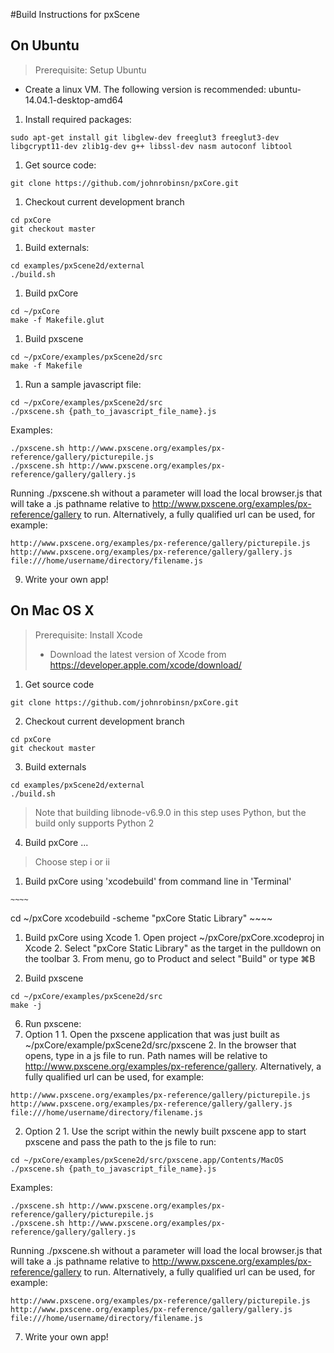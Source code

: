 #Build Instructions for pxScene

## On Ubuntu
>Prerequisite:  Setup Ubuntu
   * Create a linux VM.  The following version is recommended:  ubuntu-14.04.1-desktop-amd64
   
1. Install required packages:
  ~~~~
sudo apt-get install git libglew-dev freeglut3 freeglut3-dev libgcrypt11-dev zlib1g-dev g++ libssl-dev nasm autoconf libtool
  ~~~~

1. Get source code:
  ~~~~
git clone https://github.com/johnrobinsn/pxCore.git
  ~~~~
  
1. Checkout current development branch
  ~~~~
cd pxCore
git checkout master
  ~~~~

1. Build externals:
  ~~~~
cd examples/pxScene2d/external
./build.sh
  ~~~~

1. Build pxCore
  ~~~~
cd ~/pxCore 
make -f Makefile.glut
  ~~~~

1. Build pxscene
  ~~~~
cd ~/pxCore/examples/pxScene2d/src
make -f Makefile
  ~~~~

1. Run a sample javascript file:
  ~~~~
cd ~/pxCore/examples/pxScene2d/src
./pxscene.sh {path_to_javascript_file_name}.js
  ~~~~
Examples:
  ~~~~
./pxscene.sh http://www.pxscene.org/examples/px-reference/gallery/picturepile.js
./pxscene.sh http://www.pxscene.org/examples/px-reference/gallery/gallery.js
  ~~~~
Running ./pxscene.sh without a parameter will load the local browser.js that will take a .js pathname relative to http://www.pxscene.org/examples/px-reference/gallery to run.  Alternatively, a fully qualified url can be used, for example:
  ~~~~
http://www.pxscene.org/examples/px-reference/gallery/picturepile.js
http://www.pxscene.org/examples/px-reference/gallery/gallery.js
file:///home/username/directory/filename.js
  ~~~~
9. Write your own app!


## On Mac OS X 

>Prerequisite:  Install Xcode
>   * Download the latest version of Xcode from https://developer.apple.com/xcode/download/

1. Get source code
  ~~~~
  git clone https://github.com/johnrobinsn/pxCore.git
  ~~~~
  
2. Checkout current development branch
  ~~~~
  cd pxCore
  git checkout master
  ~~~~
  
3. Build externals
  ~~~~
  cd examples/pxScene2d/external
  ./build.sh
  ~~~~
> Note that building libnode-v6.9.0 in this step uses Python, but the build only supports Python 2

4. Build pxCore ...
> Choose step i or ii

  1. Build pxCore using 'xcodebuild' from command line in 'Terminal'
  
    ~~~~
cd ~/pxCore
xcodebuild -scheme "pxCore Static Library"
    ~~~~
  1. Build pxCore using Xcode
    1. Open project ~/pxCore/pxCore.xcodeproj in Xcode
    2. Select "pxCore Static Library" as the target in the pulldown on the toolbar
    3. From menu, go to Product and select "Build" or type  ⌘B
    
5. Build pxscene
  ~~~~
cd ~/pxCore/examples/pxScene2d/src
make -j
  ~~~~
  
6. Run pxscene: 
  1. Option 1
    1. Open the pxscene application that was just built as ~/pxCore/example/pxScene2d/src/pxscene
    2. In the browser that opens, type in a js file to run.  Path names will be relative to http://www.pxscene.org/examples/px-reference/gallery. Alternatively, a fully qualified url can be used, for example:
  ~~~~
http://www.pxscene.org/examples/px-reference/gallery/picturepile.js
http://www.pxscene.org/examples/px-reference/gallery/gallery.js
file:///home/username/directory/filename.js
  ~~~~
    
  2. Option 2
    1. Use the script within the newly built pxscene app to start pxscene and pass the path to the js file to run:
  ~~~~ 
cd ~/pxCore/examples/pxScene2d/src/pxscene.app/Contents/MacOS
./pxscene.sh {path_to_javascript_file_name}.js
  ~~~~
Examples:
  ~~~~
./pxscene.sh http://www.pxscene.org/examples/px-reference/gallery/picturepile.js
./pxscene.sh http://www.pxscene.org/examples/px-reference/gallery/gallery.js
  ~~~~
Running ./pxscene.sh without a parameter will load the local browser.js that will take a .js pathname relative to http://www.pxscene.org/examples/px-reference/gallery to run.  Alternatively, a fully qualified url can be used, for example:
  ~~~~
http://www.pxscene.org/examples/px-reference/gallery/picturepile.js
http://www.pxscene.org/examples/px-reference/gallery/gallery.js
file:///home/username/directory/filename.js
  ~~~~
  
7. Write your own app!


